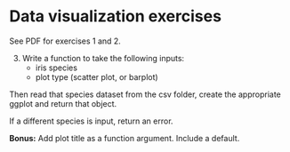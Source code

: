 
# Data visualization exercises

See PDF for exercises 1 and 2.

3. Write a function to take the following inputs:
    - iris species
    - plot type (scatter plot, or barplot)

Then read that species dataset from the csv folder, create the appropriate ggplot and return that object.

If a different species is input, return an error.

**Bonus:** Add plot title as a function argument. Include a default.

